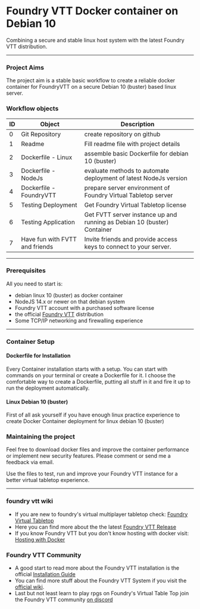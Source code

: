 # Foundry VTT Docker container on Debian 10
Combining a secure and stable linux host system with the latest Foundry VTT distribution.

----

### Project Aims
The project aim is a stable basic workflow to create a reliable docker container for FoundryVTT on a secure Debian 10 (buster) based linux server. 

### Workflow objects
| ID | Object | Description |
| - | - | - |
| 0 | Git Repository | create repository on github |
| 1 | Readme | Fill readme file with project details |
| 2 | Dockerfile - Linux | assemble basic Dockerfile for debian 10 (buster) |
| 3 | Dockerfile - NodeJs | evaluate methods to automate deployment of latest NodeJs version |
| 4 | Dockerfile - FoundryVTT | prepare server environment of Foundry Virtual Tabletop server |
| 5 | Testing Deployment | Get Foundry Virtual Tabletop license|
| 6 | Testing Application | Get FVTT server instance up and running as Debian 10 (buster) Container |
| 7 | Have fun with FVTT and friends | Invite friends and provide access keys to connect to your server.|

----

### Prerequisites
All you need to start is:
- debian linux 10 (buster) as docker container
- NodeJS 14.x or newer on that debian system
- Foundry VTT account with a purchased software license
- the official [Foundry VTT](https://foundryvtt.com) distribution
- Some TCP/IP networking and firewalling experience

----


### Container Setup

#### Dockerfile for Installation
Every Container installation starts with a setup. You can start with commands on your terminal or create a Dockerfile for it. I choose the comfortable way to create a Dockerfile, putting all stuff in it and fire it up to run the deployment automatically.

#### Linux Debian 10 (buster)
First of all ask yourself if you have enough linux practice experience to create Docker Container deployment for linux debian 10 (buster)

### Maintaining the project
Feel free to download docker files and improve the container performance or implement new security features.
Please comment or send me a feedback via email.

Use the files to test, run and improve your Foundry VTT instance for a better virtual tabletop experience.

----

### foundry vtt wiki
- If you are new to foundry's virtual multiplayer tabletop check: [Foundry Virtual Tabletop](https://foundryvtt.com/)
- Here you can find more about the the latest [Foundry VTT Release](https://foundryvtt.com/releases/9.238)
- If you know Foundry VTT but you don't know hosting with docker visit: [Hosting with Docker](https://foundryvtt.wiki/en/setup/hosting/Docker)

### Foundry VTT Community
- A good start to read more about the Foundry VTT installation is the official [Installation Guide](https://foundryvtt.com/article/installation/)
- You can find more stuff about the Foundry VTT System if you visit the [official wiki](https://foundryvtt.wiki/en/home).
- Last but not least learn to play rpgs on Foundry's Virtual Table Top join the Foundry VTT community [on discord](https://discord.gg/foundryvtt)

